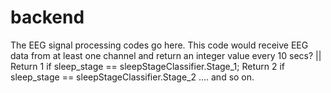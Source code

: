 # backend
The EEG signal processing codes go here. This code would receive EEG data from at least one channel and return an integer value every 10 secs? || Return 1 if sleep_stage == sleepStageClassifier.Stage_1; Return 2 if sleep_stage == sleepStageClassifier.Stage_2 .... and so on.  
